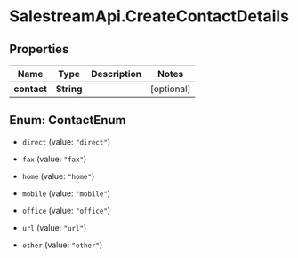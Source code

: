 # SalestreamApi.CreateContactDetails

## Properties
Name | Type | Description | Notes
------------ | ------------- | ------------- | -------------
**contact** | **String** |  | [optional] 


<a name="ContactEnum"></a>
## Enum: ContactEnum


* `direct` (value: `"direct"`)

* `fax` (value: `"fax"`)

* `home` (value: `"home"`)

* `mobile` (value: `"mobile"`)

* `office` (value: `"office"`)

* `url` (value: `"url"`)

* `other` (value: `"other"`)




